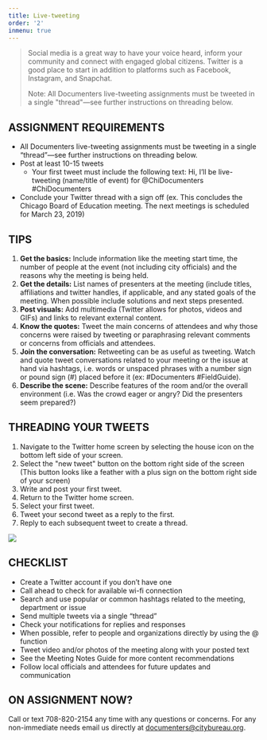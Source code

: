 ```yaml
---
title: Live-tweeting
order: '2'
inmenu: true
---
```

> Social media is a great way to have your voice heard, inform your community and connect with engaged global citizens. Twitter is a good place to start in addition to platforms such as Facebook, Instagram, and Snapchat.
>
> Note: All Documenters live-tweeting assignments must be tweeted in a single "thread"—see further instructions on threading below.

## ASSIGNMENT REQUIREMENTS

* All Documenters live-tweeting assignments must be tweeting in a single “thread”—see further instructions on threading below.
* Post at least 10-15 tweets 
  * Your first tweet must include the following text:
    Hi, I’ll be live-tweeting (name/title of event) for @ChiDocumenters #ChiDocumenters
* Conclude your Twitter thread with a sign off (ex. This concludes the Chicago Board of Education meeting. The next meetings is scheduled for March 23, 2019)

## 

## TIPS

1. **Get the basics:** Include information like the meeting start time, the number of people at the event (not including city officials) and the reasons why the meeting is being held.
2. **Get the details:** List names of presenters at the meeting (include titles, affiliations and twitter handles, if applicable, and any stated goals of the meeting. When possible include solutions and next steps presented.
3. **Post visuals:** Add multimedia (Twitter allows for photos, videos and GIFs) and links to relevant external content.
4. **Know the quotes:** Tweet the main concerns of attendees and why those concerns were raised by tweeting or paraphrasing relevant comments or concerns from officials and attendees.
5. **Join the conversation:** Retweeting can be as useful as tweeting. Watch and quote tweet conversations related to your meeting or the issue at hand via hashtags, i.e. words or unspaced phrases with a number sign or pound sign (#) placed before it (ex: #Documenters #FieldGuide).
6. **Describe the scene:** Describe features of the room and/or the overall environment (i.e. Was the crowd eager or angry? Did the presenters seem prepared?)

## 

## THREADING YOUR TWEETS

1. Navigate to the Twitter home screen by selecting the house icon on the bottom left side of your screen. 
2. Select the "new tweet" button on the bottom right side of the screen (This button looks like a feather with a plus sign on the bottom right side of your screen)
3. Write and post your first tweet.
4. Return to the Twitter home screen.
5. Select your first tweet.
6. Tweet your second tweet as a reply to the first.
7. Reply to each subsequent tweet to create a thread.

![](/img/twitter-field-guide.jpg)



## CHECKLIST

* Create a Twitter account if you don’t have one
* Call ahead to check for available wi-fi connection
* Search and use popular or common hashtags related to the meeting, department or issue
* Send multiple tweets via a single “thread”
* Check your notifications for replies and responses
* When possible, refer to people and organizations directly by using the @ function
* Tweet video and/or photos of the meeting along with your posted text
* See the Meeting Notes Guide for more content recommendations
* Follow local officials and attendees for future updates and communication

## ON ASSIGNMENT NOW?

Call or text 708-820-2154 any time with any questions or concerns. For any non-immediate needs email us directly at documenters@citybureau.org.
